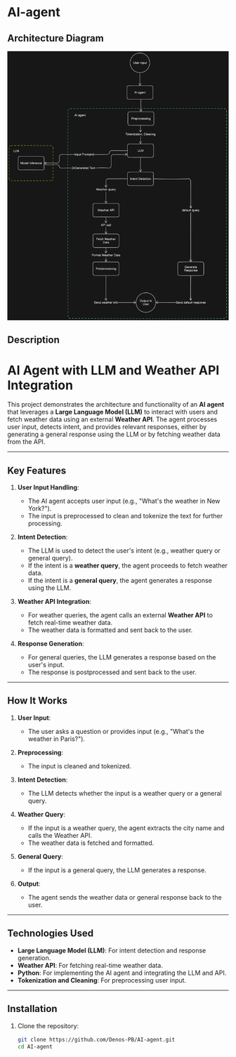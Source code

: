 # AI-agent

## Architecture Diagram

![Architecture Diagram](https://raw.githubusercontent.com/Denos-PB/AI-agent/main/diagram-export-20.03.2025-23_31_14.png)

## Description
# AI Agent with LLM and Weather API Integration

This project demonstrates the architecture and functionality of an **AI agent** that leverages a **Large Language Model (LLM)** to interact with users and fetch weather data using an external **Weather API**. The agent processes user input, detects intent, and provides relevant responses, either by generating a general response using the LLM or by fetching weather data from the API.

---

## **Key Features**

1. **User Input Handling**:
   - The AI agent accepts user input (e.g., "What's the weather in New York?").
   - The input is preprocessed to clean and tokenize the text for further processing.

2. **Intent Detection**:
   - The LLM is used to detect the user's intent (e.g., weather query or general query).
   - If the intent is a **weather query**, the agent proceeds to fetch weather data.
   - If the intent is a **general query**, the agent generates a response using the LLM.

3. **Weather API Integration**:
   - For weather queries, the agent calls an external **Weather API** to fetch real-time weather data.
   - The weather data is formatted and sent back to the user.

4. **Response Generation**:
   - For general queries, the LLM generates a response based on the user's input.
   - The response is postprocessed and sent back to the user.

---

## **How It Works**

1. **User Input**:
   - The user asks a question or provides input (e.g., "What's the weather in Paris?").

2. **Preprocessing**:
   - The input is cleaned and tokenized.

3. **Intent Detection**:
   - The LLM detects whether the input is a weather query or a general query.

4. **Weather Query**:
   - If the input is a weather query, the agent extracts the city name and calls the Weather API.
   - The weather data is fetched and formatted.

5. **General Query**:
   - If the input is a general query, the LLM generates a response.

6. **Output**:
   - The agent sends the weather data or general response back to the user.

---

## **Technologies Used**

- **Large Language Model (LLM)**: For intent detection and response generation.
- **Weather API**: For fetching real-time weather data.
- **Python**: For implementing the AI agent and integrating the LLM and API.
- **Tokenization and Cleaning**: For preprocessing user input.

---

## **Installation**

1. Clone the repository:
   ```bash
   git clone https://github.com/Denos-PB/AI-agent.git
   cd AI-agent
